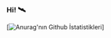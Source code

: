 ### Hi! 🛰

[![Anurag'nın Github İstatistikleri](https://github-readme-stats.vercel.app/api?username=Domun335&theme=nord&show_icons=true)]
